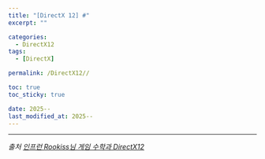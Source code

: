 ```yaml
---
title: "[DirectX 12] #"
excerpt: ""

categories:
  - DirectX12
tags:
  - [DirectX]

permalink: /DirectX12//

toc: true
toc_sticky: true

date: 2025--
last_modified_at: 2025--
---
```


---

*출처* 
*[인프런 Rookiss님 게임 수학과 DirectX12](https://www.inflearn.com/course/%EC%96%B8%EB%A6%AC%EC%96%BC-3d-mmorpg-2/dashboard)*